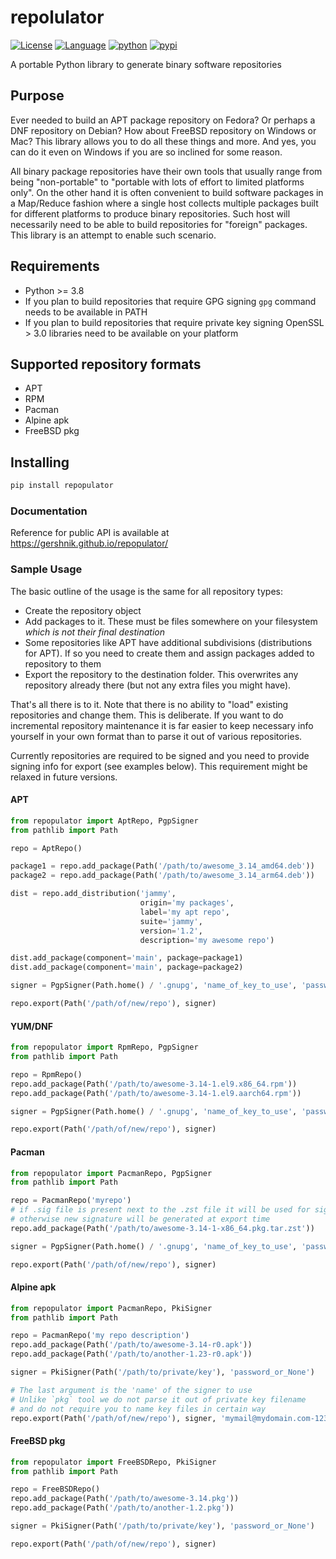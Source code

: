 

# repolulator

[![License](https://img.shields.io/badge/license-BSD-brightgreen.svg)](https://opensource.org/licenses/BSD-3-Clause)
[![Language](https://img.shields.io/badge/language-Python-blue.svg)](https://www.python.org)
[![python](https://img.shields.io/badge/python->=3.8-blue.svg)](https://www.python.org/downloads/release/python-380/)
[![pypi](https://img.shields.io/pypi/v/repopulator)](https://pypi.org/project/repopulator)

A portable Python library to generate binary software repositories

## Purpose

Ever needed to build an APT package repository on Fedora? Or perhaps a DNF repository on Debian? How about FreeBSD repository on Windows or Mac? This library allows you to do all these things and more. And yes, you can do it even on Windows if you are so inclined for some reason.

All binary package repositories have their own tools that usually range from being "non-portable" to "portable with lots of effort to limited platforms only". On the other hand it is often convenient to build software packages in a Map/Reduce fashion where a single host collects multiple packages built for different platforms to produce binary repositories. Such host will necessarily need to be able to build repositories for "foreign" packages. This library is an attempt to enable such scenario.

## Requirements

* Python >= 3.8
* If you plan to build repositories that require GPG signing `gpg` command needs to be available in PATH
* If you plan to build repositories that require private key signing OpenSSL > 3.0 libraries need to be available on your platform

## Supported repository formats

* APT
* RPM
* Pacman
* Alpine apk
* FreeBSD pkg

## Installing

```bash
pip install repopulator
```

### Documentation

Reference for public API is available at https://gershnik.github.io/repopulator/

### Sample Usage

The basic outline of the usage is the same for all repository types:
- Create the repository object
- Add packages to it. These must be files somewhere on your filesystem *which is not their final destination*
- Some repositories like APT have additional subdivisions (distributions for APT). If so you need to create them and assign packages added to repository to them
- Export the repository to the destination folder. This overwrites any repository already there (but not any extra files you might have). 

That's all there is to it. Note that there is no ability to "load" existing repositories and change them. This is deliberate. If you want to do incremental repository maintenance it is far easier to keep necessary info yourself in your own format than to parse it out of various repositories. 

Currently repositories are required to be signed and you need to provide signing info for export (see examples below). This requirement might be relaxed in future versions.

#### APT

```python
from repopulator import AptRepo, PgpSigner
from pathlib import Path

repo = AptRepo()

package1 = repo.add_package(Path('/path/to/awesome_3.14_amd64.deb'))
package2 = repo.add_package(Path('/path/to/awesome_3.14_arm64.deb'))

dist = repo.add_distribution('jammy', 
                             origin='my packages', 
                             label='my apt repo', 
                             suite='jammy', 
                             version='1.2', 
                             description='my awesome repo')

dist.add_package(component='main', package=package1)
dist.add_package(component='main', package=package2)

signer = PgpSigner(Path.home() / '.gnupg', 'name_of_key_to_use', 'password_of_that_key')

repo.export(Path('/path/of/new/repo'), signer)

```

#### YUM/DNF

```python
from repopulator import RpmRepo, PgpSigner
from pathlib import Path

repo = RpmRepo()
repo.add_package(Path('/path/to/awesome-3.14-1.el9.x86_64.rpm'))
repo.add_package(Path('/path/to/awesome-3.14-1.el9.aarch64.rpm'))

signer = PgpSigner(Path.home() / '.gnupg', 'name_of_key_to_use', 'password_of_that_key')

repo.export(Path('/path/of/new/repo'), signer)

```

#### Pacman

```python
from repopulator import PacmanRepo, PgpSigner
from pathlib import Path

repo = PacmanRepo('myrepo')
# if .sig file is present next to the .zst file it will be used for signature
# otherwise new signature will be generated at export time
repo.add_package(Path('/path/to/awesome-3.14-1-x86_64.pkg.tar.zst'))

signer = PgpSigner(Path.home() / '.gnupg', 'name_of_key_to_use', 'password_of_that_key')

repo.export(Path('/path/of/new/repo'), signer)

```

#### Alpine apk

```python
from repopulator import PacmanRepo, PkiSigner
from pathlib import Path

repo = PacmanRepo('my repo description')
repo.add_package(Path('/path/to/awesome-3.14-r0.apk'))
repo.add_package(Path('/path/to/another-1.23-r0.apk'))

signer = PkiSigner(Path('/path/to/private/key'), 'password_or_None')

# The last argument is the 'name' of the signer to use
# Unlike `pkg` tool we do not parse it out of private key filename
# and do not require you to name key files in certain way
repo.export(Path('/path/of/new/repo'), signer, 'mymail@mydomain.com-1234abcd')

```

#### FreeBSD pkg

```python
from repopulator import FreeBSDRepo, PkiSigner
from pathlib import Path

repo = FreeBSDRepo()
repo.add_package(Path('/path/to/awesome-3.14.pkg'))
repo.add_package(Path('/path/to/another-1.2.pkg'))

signer = PkiSigner(Path('/path/to/private/key'), 'password_or_None')

repo.export(Path('/path/of/new/repo'), signer)

```

